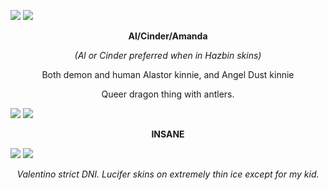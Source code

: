 ![](https://64.media.tumblr.com/e4c5d67e2bea009b6f071a07f31d2e95/136b91c1e91842df-ec/s2048x3072/5e319d70bc4e819d3b953d5091307eac806ec504.pnj)
![](https://64.media.tumblr.com/5de9a0977b01ab59324ccb13f7cda5cf/a05fc3d00ef4deb7-68/s2048x3072/83d8012cf1e3b0b34f34dd721d6115c48ba5690e.pnj)

<p align="center"><B>Al/Cinder/Amanda</B></p>
<p align="center"><I>(Al or Cinder preferred when in Hazbin skins)</I></p>
<p align="center">Both demon and human Alastor kinnie, and Angel Dust kinnie</p>
<p align="center">Queer dragon thing with antlers.</p>

![](https://64.media.tumblr.com/4ca875e25fa23f80a959b3895eb780cb/12ea6ddc3894ee68-36/s2048x3072/bf3362d05bcbd93ca046e742eb4774293ce00b8d.pnj)
![](https://64.media.tumblr.com/5de9a0977b01ab59324ccb13f7cda5cf/a05fc3d00ef4deb7-68/s2048x3072/83d8012cf1e3b0b34f34dd721d6115c48ba5690e.pnj)

<p align="center"><B>INSANE</B></p>

![](https://64.media.tumblr.com/6519f549fccf203d0014a418d8a7bce8/61fcf01ec6f55cb7-87/s1280x1920/06e63c544cf47491f0a0266905fe2ad9ea46a7d5.pnj)
![](https://64.media.tumblr.com/a89d47a5950dc49c263c089b3ce1d786/8c678e392398726b-d8/s1280x1920/7da6e32f530a4038cbfbdba10ac6288ff34e3dec.pnj)

<p align="center"><I>Valentino strict DNI. Lucifer skins on extremely thin ice except for my kid.</I></p>
<!--
**alcinder/alcinder** is a ✨ _special_ ✨ repository because its `README.md` (this file) appears on your GitHub profile.
